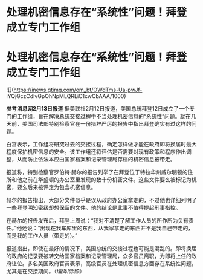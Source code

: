 # 处理机密信息存在“系统性”问题！拜登成立专门工作组

# 处理机密信息存在“系统性”问题！拜登成立专门工作组

![](https://inews.gtimg.com/om_bt/OWdTms-Ua-pwJf-
lYQjGczCdIvGpOhNpMLQRLiC1cwCbAAA/1000)

**参考消息网2月13日报道**
据美联社2月12日报道，美国总统拜登12日成立了一个专门的工作组，旨在解决总统交接过程中不当处理机密信息的“系统性”问题。就在几天前，美国司法部特别检察官在一份措辞严厉的报告中指出拜登确实有过这样的问题。

白宫表示，工作组将研究过去的交接过程，确定怎样做才能在政府即将换届时最大程度保护机密信息的安全。该工作组还将评估是否需要对现有政策和程序作出调整，从而防止依法本应由国家档案和记录管理局存档的机密信息被带走。

报道称，特别检察官罗伯特·赫尔的报告列举了在拜登位于特拉华州威尔明顿的住所和他之前在华盛顿的办公室里发现的数十份机密文件。这些文件要么被标记为机密，要么后来被评定为包含机密信息。

赫尔的报告指出，大部分文件似乎是误从政府办公室拿走的，不过他也详细列明了一些拜登明知密级却想保留的文件。他的结论是此事不值得提起刑事指控。

在赫尔的报告发布后，拜登上周说：“我对不清楚了解工作人员的所作所为负有责任。”他还说：“出现在我车库里的东西，从我家拿走的东西并不是我自己带走的，而是我的工作人员（带走的）。”

报道指出，即使在最好的情况下，美国总统的交接过程也可能是混乱的。即将换届的政府的记录要被转交给国家档案和记录管理局，众多官员离职，为即将上任的政府让位。多名美国政府官员表示，高级官员在处理机密信息方面存在系统性问题，尤其是在交接期间。（编译/涂颀）

